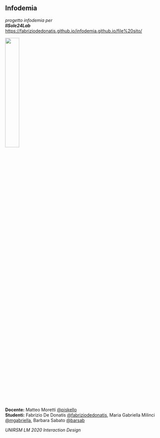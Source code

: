 ## Infodemia
*progetto infodemia per*  
_**IlSole24Lab**_  
https://fabriziodedonatis.github.io/infodemia.github.io/file%20sito/  
  
  <img src="https://github.com/fabriziodedonatis/infodemia.github.io/blob/master/thumbnail/infodemia_thumb_gif.gif"  width="30%">  
  
**Docente:** Matteo Moretti [@piskello](https://github.com/piskello)  
**Studenti:** Fabrizio De Donatis [@fabriziodedonatis](https://github.com/fabriziodedonatis), Maria Gabriella Milinci [@mgabriella](https://github.com/mgabriella), Barbara Sabato [@barsab]( https://github.com/barsab)  
  
*UNIRSM LM 2020 Interaction Design*

